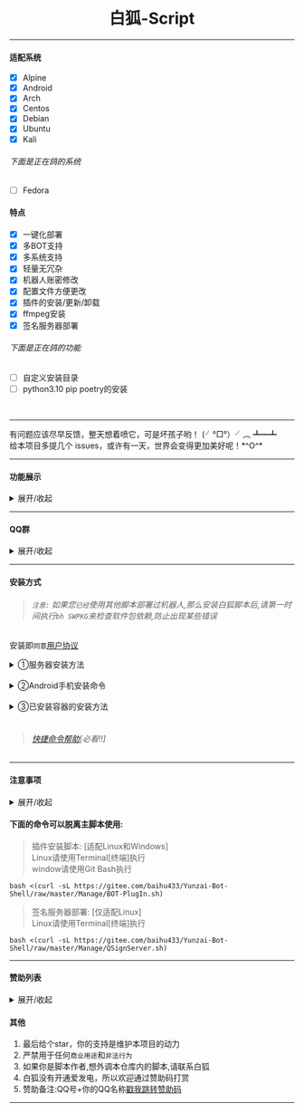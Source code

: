 <h1 align="center">白狐-Script</h1>
<hr/>

#### 适配系统
- [x] Alpine
- [x] Android
- [x] Arch
- [x] Centos
- [x] Debian
- [x] Ubuntu
- [x] Kali
###### 下面是正在鸽的系统
- [ ] Fedora
#### 特点
- [x] 一键化部署
- [x] 多BOT支持
- [x] 多系统支持
- [x] 轻量无冗杂
- [x] 机器人账密修改
- [x] 配置文件方便更改
- [x] 插件的安装/更新/卸载
- [x] ffmpeg安装
- [x] 签名服务器部署
###### 下面是正在鸽的功能
- [ ] 自定义安装目录
- [ ] python3.10 pip poetry的安装

<br>
<hr/>

<p>有问题应该尽早反馈，整天想着喷它，可是坏孩子哟！ (╯°□°）╯︵ ┻━┻<br>
给本项目多提几个 issues，或许有一天，世界会变得更加美好呢！*^O^* </p>

<hr/>

#### 功能展示

<details markdown='1'><summary>展开/收起</summary>

![展示1](https://gitee.com/baihu433/Yunzai-Bot-Shell/raw/master/img/展示1.jpg)

![展示2](https://gitee.com/baihu433/Yunzai-Bot-Shell/raw/master/img/展示2.jpg)

</details>
<hr/>

#### QQ群

<details markdown='1'><summary>展开/收起</summary>

[戳我跳转QQ(大佬群)(①群)](http://qm.qq.com/cgi-bin/qm/qr?_wv=1027&k=WtGelvZbOVQ4yYYZswm9ZZ5kPHkD4H8o&authKey=xz1zyGxWG7bz5X%2BgvWunX9qGUsUq%2BDomb4p02FqXIuqXd8hoxTYvdCZozBzLeFOf&noverify=0&group_code=705226976)

[戳我跳转QQ(新手群)(②群)](http://qm.qq.com/cgi-bin/qm/qr?_wv=1027&k=ttH53_Pw6dBkbBimPfEq1M8LdwvNwOeZ&authKey=BUwoqpgofF27nTz4M6JJ4UPvgv3iFcDzl3Po0PgsQf36oxFT6Xch7DbJ4U24s%2BFn&noverify=0&group_code=596660282)

[戳我跳转QQ(新手群)(③群)](http://qm.qq.com/cgi-bin/qm/qr?_wv=1027&k=KxKeK3PMw8i_ql3NH-m_iOfpU1nMkLIz&authKey=zaKN%2BeWsFWbPq6zXgwKNdN%2BSjLH1YSQRo9edHq4T%2B5R7LcG8eHSCQdNfsC%2FhBtKk&noverify=0&group_code=879718035)

</details>
<hr>

#### 安装方式

> ###### `注意:` 如果您`已经`使用其他脚本部署过机器人,那么安装白狐脚本后,请第一时间执行`bh SWPKG`来检查软件包依赖,防止出现某些错误

安装即`同意`[用户协议](https://gitee.com/baihu433/Yunzai-Bot-Shell/blob/master/Manage/用户协议.txt)

<details markdown='1'><summary>①服务器安装方法</summary>

##### 服务器安装命令

```
su
```

```
bash <(curl -sL https://gitee.com/baihu433/Yunzai-Bot-Shell/raw/master/install.sh)
```

</details>
<br/>
<details markdown='1'><summary>②Android手机安装命令</summary>

##### 安卓手机

 ###### 按照此文档部署
>[部署文档地址](https://gitee.com/baihu433/Yunzai-Bot-Shell/blob/master/Markdown/Tmoe.md)
>[文件管理文档地址](https://gitee.com/baihu433/Yunzai-Bot-Shell/blob/master/Markdown/MT-Termux.md)

</details>
<br/>
<details markdown='1'><summary>③已安装容器的安装方法</summary>

##### 已安装容器
###### 注意:除非您知道您在干什么,否则请不要使用该项!!!

```
bash <(curl -sL https://gitee.com/baihu433/Yunzai-Bot-Shell/raw/master/install.sh)
```

</details>
<br>

> ###### [快捷命令帮助](https://gitee.com/baihu433/Yunzai-Bot-Shell/blob/master/wiki.md)[必看!!]

<hr>

#### 注意事项

<details markdown='1'><summary>展开/收起</summary>

>打开白狐脚本的命令
```
bh
```
>获取白狐脚本帮助的命令
```
bh help
```
>修复白狐脚本打不开的命令
```
bash <(curl -sL https://gitee.com/baihu433/Yunzai-Bot-Shell/raw/master/install.sh)
```
>删除白狐脚本的命令
```
rm /usr/local/bin/bh
```

</details>

#### 下面的命令可以脱离主脚本使用:

>插件安装脚本: [适配Linux和Windows]<br>
>Linux请使用Terminal[终端]执行<br>window请使用Git Bash执行
```
bash <(curl -sL https://gitee.com/baihu433/Yunzai-Bot-Shell/raw/master/Manage/BOT-PlugIn.sh)
```
>签名服务器部署: [仅适配Linux]<br>
>Linux请使用Terminal[终端]执行
```
bash <(curl -sL https://gitee.com/baihu433/Yunzai-Bot-Shell/raw/master/Manage/QSignServer.sh)
```

<hr/>

#### 赞助列表

<details markdown='1'><summary>展开/收起</summary>

>说明:赞助之后，找不到人的，均使用`好心人`代替<br>同时，请备注您希望出现在赞助名单上的名字的名字

| 名称 | 金额 |
|----|----|
|倾渊|<strong>`100`</strong>元|<br>
|小云睡大觉|<strong>`45`</strong>元|<br>
|汾阳|<strong>30</strong>元|<br>
|笙凉|<strong>20</strong>元|<br>
|╲ゝ丶瞳少|<strong>20</strong>元|<br>
|小吉祥草王|<strong>20</strong>元|<br>
|慕言|<strong>19.05</strong>元|<br>
|木西|<strong>15</strong>元|<br>
|摸鱼梦|13.5元|
|小伟|10元|
|好耶|10元|
|千|10元|
|彭于晏|10元|
|蛇蛇天下第一|9.99元|
|鱼|8.66元|
|(ᗜ ˰ ᗜ)|7.67元|
|某个萌新的赞助|6.66元|
|纳西妲|6元|
|刻晴|6元|
|冷风|6元|
|怣忈|6元|
|胡桃快来吧！|5.4元|
|晓彬残月|5.21元|
|丶基控Q | 5.2元|
|末世星史莱姆|5元|
|夜|5元|
|   |5元|
|受不了了|5元|
|三水|5元
|猫耳傲娇小刻晴|3元|
|梦铃星柠|2.5元|
|远走高飞|2.5元|
|小白|2.1元|
|好心人|2元|
|想白佬的第N天|1.68元|
|焦糖白茶.很吉利喵~|1.23|
|承影|1元|
|百草(白狐准新郎)|0.52元|
|宵宫|0.4元|
|こんにちは|0.1元|
感谢老板 喵~

</details>

#### 其他

1. 最后给个star，你的支持是维护本项目的动力<br>
2. 严禁用于任何`商业用途`和`非法行为`<br>
3. 如果你是脚本作者,想外调本仓库内的脚本,请联系白狐<br>
4. 白狐没有开通爱发电，所以欢迎通过赞助码打赏<br>
5. 赞助备注:QQ号+你的QQ名称[戳我跳转赞助码](https://gitee.com/baihu433/Yunzai-Bot-Shell/blob/master/img/赞助码.jpg)<br>
<hr>